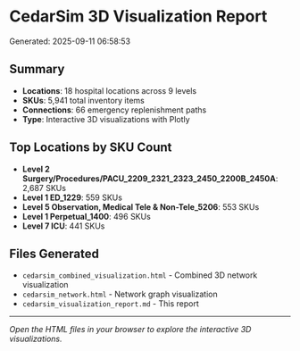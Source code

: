 # CedarSim 3D Visualization Report
Generated: 2025-09-11 06:58:53

## Summary
- **Locations**: 18 hospital locations across 9 levels
- **SKUs**: 5,941 total inventory items
- **Connections**: 66 emergency replenishment paths
- **Type**: Interactive 3D visualizations with Plotly

## Top Locations by SKU Count
- **Level 2 Surgery/Procedures/PACU_2209_2321_2323_2450_2200B_2450A**: 2,687 SKUs
- **Level 1 ED_1229**: 559 SKUs
- **Level 5 Observation, Medical Tele & Non-Tele_5206**: 553 SKUs
- **Level 1 Perpetual_1400**: 496 SKUs
- **Level 7 ICU**: 441 SKUs

## Files Generated
- `cedarsim_combined_visualization.html` - Combined 3D network visualization
- `cedarsim_network.html` - Network graph visualization
- `cedarsim_visualization_report.md` - This report

---
*Open the HTML files in your browser to explore the interactive 3D visualizations.*
